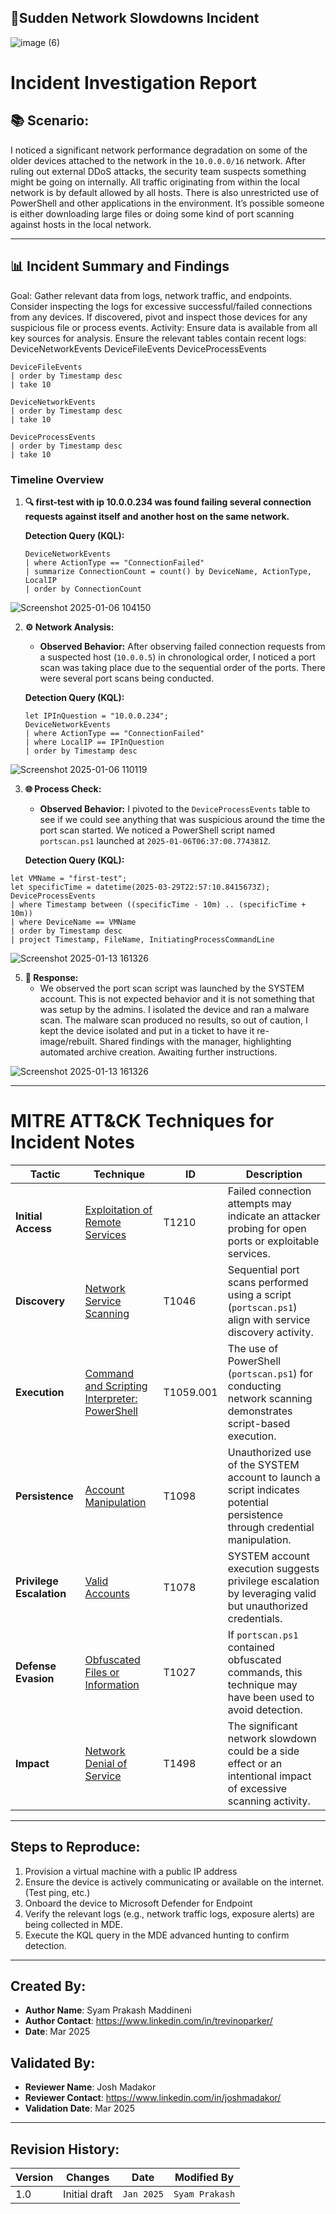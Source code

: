 ## **🎯Sudden Network Slowdowns Incident**

![image (6)](https://github.com/user-attachments/assets/13a2858a-3e92-43fe-9b05-1df1ac32d1ac)

# Incident Investigation Report

## 📚 **Scenario:**
I noticed a significant network performance degradation on some of the older devices attached to the network in the `10.0.0.0/16` network. After ruling out external DDoS attacks, the security team suspects something might be going on internally. All traffic originating from within the local network is by default allowed by all hosts. There is also unrestricted use of PowerShell and other applications in the environment. It’s possible someone is either downloading large files or doing some kind of port scanning against hosts in the local network.

---

## 📊 **Incident Summary and Findings**

Goal: Gather relevant data from logs, network traffic, and endpoints.
Consider inspecting the logs for excessive successful/failed connections from any devices.  If discovered, pivot and inspect those devices for any suspicious file or process events.
Activity: Ensure data is available from all key sources for analysis.
Ensure the relevant tables contain recent logs:
DeviceNetworkEvents
DeviceFileEvents
DeviceProcessEvents

```kql
DeviceFileEvents
| order by Timestamp desc 
| take 10

DeviceNetworkEvents
| order by Timestamp desc 
| take 10

DeviceProcessEvents
| order by Timestamp desc 
| take 10
```

### **Timeline Overview**
1. **🔍 first-test with ip 10.0.0.234 was found failing several connection requests against itself and another host on the same network.**

   **Detection Query (KQL):**
   ```kql
   DeviceNetworkEvents
   | where ActionType == "ConnectionFailed"
   | summarize ConnectionCount = count() by DeviceName, ActionType, LocalIP
   | order by ConnectionCount
   ```

![Screenshot 2025-01-06 104150](https://github.com/CyberSyam007/Sudden-Network-Slowdown-Incident/blob/main/Media/Screenshot%202025-04-25%20215915.png)


2. **⚙️ Network Analysis:**
   - **Observed Behavior:** After observing failed connection requests from a suspected host (`10.0.0.5`) in chronological order, I noticed a port scan was taking place due to the sequential order of the ports. There were several port scans being conducted.

   **Detection Query (KQL):**
   ```kql
   let IPInQuestion = "10.0.0.234";
   DeviceNetworkEvents
   | where ActionType == "ConnectionFailed"
   | where LocalIP == IPInQuestion
   | order by Timestamp desc
   ```
![Screenshot 2025-01-06 110119](https://github.com/CyberSyam007/Sudden-Network-Slowdown-Incident/blob/main/Media/2.png)

   

3. **🌐 Process Check:**
   - **Observed Behavior:** I pivoted to the `DeviceProcessEvents` table to see if we could see anything that was suspicious around the time the port scan started. We noticed a PowerShell script named `portscan.ps1` launched at `2025-01-06T06:37:00.774381Z`.

   **Detection Query (KQL):**
```kql
let VMName = "first-test";
let specificTime = datetime(2025-03-29T22:57:10.8415673Z);
DeviceProcessEvents
| where Timestamp between ((specificTime - 10m) .. (specificTime + 10m))
| where DeviceName == VMName
| order by Timestamp desc
| project Timestamp, FileName, InitiatingProcessCommandLine
```
![Screenshot 2025-01-13 161326](https://github.com/CyberSyam007/Sudden-Network-Slowdown-Incident/blob/main/Media/3.png)

5. **📝 Response:**
   - We observed the port scan script was launched by the SYSTEM account. This is not expected behavior and it is not something that was setup by the admins. I isolated the device and ran a malware scan. The malware scan produced no results, so out of caution, I kept the device isolated and put in a ticket to have it re-image/rebuilt. Shared findings with the manager, highlighting automated archive creation. Awaiting further instructions.
 
![Screenshot 2025-01-13 161326](https://github.com/CyberSyam007/Sudden-Network-Slowdown-Incident/blob/main/Media/4.png)



---

# MITRE ATT&CK Techniques for Incident Notes

| **Tactic**                | **Technique**                                                                                       | **ID**       | **Description**                                                                                                                                 |
|---------------------------|---------------------------------------------------------------------------------------------------|-------------|-------------------------------------------------------------------------------------------------------------------------------------------------|
| **Initial Access**         | [Exploitation of Remote Services](https://attack.mitre.org/techniques/T1210/)                     | T1210        | Failed connection attempts may indicate an attacker probing for open ports or exploitable services.                                            |
| **Discovery**              | [Network Service Scanning](https://attack.mitre.org/techniques/T1046/)                           | T1046        | Sequential port scans performed using a script (`portscan.ps1`) align with service discovery activity.                                         |
| **Execution**              | [Command and Scripting Interpreter: PowerShell](https://attack.mitre.org/techniques/T1059/001/)  | T1059.001    | The use of PowerShell (`portscan.ps1`) for conducting network scanning demonstrates script-based execution.                                    |
| **Persistence**            | [Account Manipulation](https://attack.mitre.org/techniques/T1098/)                               | T1098        | Unauthorized use of the SYSTEM account to launch a script indicates potential persistence through credential manipulation.                     |
| **Privilege Escalation**   | [Valid Accounts](https://attack.mitre.org/techniques/T1078/)                                     | T1078        | SYSTEM account execution suggests privilege escalation by leveraging valid but unauthorized credentials.                                       |
| **Defense Evasion**        | [Obfuscated Files or Information](https://attack.mitre.org/techniques/T1027/)                    | T1027        | If `portscan.ps1` contained obfuscated commands, this technique may have been used to avoid detection.                                         |
| **Impact**                 | [Network Denial of Service](https://attack.mitre.org/techniques/T1498/)                          | T1498        | The significant network slowdown could be a side effect or an intentional impact of excessive scanning activity.                              |

---

## Steps to Reproduce:
1. Provision a virtual machine with a public IP address
2. Ensure the device is actively communicating or available on the internet. (Test ping, etc.)
3. Onboard the device to Microsoft Defender for Endpoint
4. Verify the relevant logs (e.g., network traffic logs, exposure alerts) are being collected in MDE.
5. Execute the KQL query in the MDE advanced hunting to confirm detection.

---

## Created By:
- **Author Name**: Syam Prakash Maddineni
- **Author Contact**: https://www.linkedin.com/in/trevinoparker/
- **Date**: Mar 2025

## Validated By:
- **Reviewer Name**: Josh Madakor
- **Reviewer Contact**: https://www.linkedin.com/in/joshmadakor/
- **Validation Date**: Mar 2025

---

## Revision History:
| **Version** | **Changes**                   | **Date**         | **Modified By**   |
|-------------|-------------------------------|------------------|-------------------|
| 1.0         | Initial draft                  | `Jan 2025`  | `Syam Prakash`   
